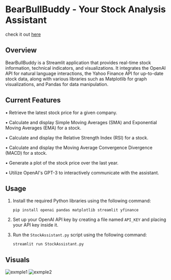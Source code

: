 # BearBullBuddy - Your Stock Analysis Assistant

check it out [here](https://www.bullbearbuddy.com/)

## Overview
BearBullBuddy is a Streamlit application that provides real-time stock information, technical indicators, and visualizations. It integrates the OpenAI API for natural language interactions, the Yahoo Finance API for up-to-date stock data, along with various libraries such as Matplotlib for graph visualizations, and Pandas for data manipulation. 

## Current Features
• Retrieve the latest stock price for a given company.

• Calculate and display Simple Moving Averages (SMA) and Exponential Moving Averages (EMA) for a stock.

• Calculate and display the Relative Strength Index (RSI) for a stock.

• Calculate and display the Moving Average Convergence Divergence (MACD) for a stock.

• Generate a plot of the stock price over the last year.

• Utilize OpenAI's GPT-3 to interactively communicate with the assistant.

## Usage

1. Install the required Python libraries using the following command:

    ```
    pip install openai pandas matplotlib streamlit yfinance
    ```
    
3. Set up your OpenAI API key by creating a file named `API_KEY` and placing your API key inside it.

4. Run the `StockAssistant.py` script using the following command:

    ```
    streamlit run StockAssistant.py
    ```
   
## Visuals
![exmple1](https://github.com/xMarkGergis/Stock-Assistant/assets/121286835/b89c2998-3b02-45ff-aa05-2147e9c0d622)
![exmple2](https://github.com/xMarkGergis/Stock-Assistant/assets/121286835/cfdb8bf2-3b78-4f15-bd1b-6e6cc26512ab)
